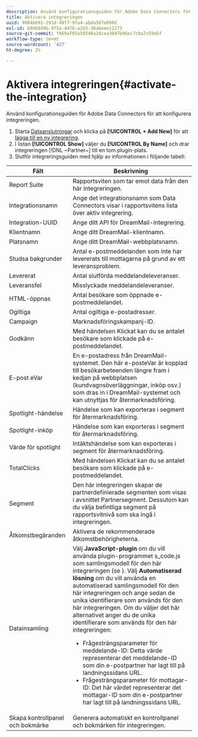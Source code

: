 ```yaml
---
description: Använd konfigurationsguiden för Adobe Data Connectors för att konfigurera integreringen.
title: Aktivera integreringen
uuid: 9084b691-291d-49f7-9fa4-abda507e060d
exl-id: b0d6849b-975a-4476-a2d3-36abeee12273
source-git-commit: f669af03a502d8a24cea3047b96ec7cba7c59e6f
workflow-type: tm+mt
source-wordcount: '427'
ht-degree: 2%

---
```


# Aktivera integreringen{#activate-the-integration}

Använd konfigurationsguiden för Adobe Data Connectors för att konfigurera integreringen.

1. Starta [Dataanslutningar](https://experienceleague.adobe.com/docs/analytics/import/dataconnectors/getting-started-data-connectors.html) och klicka på **[!UICONTROL + Add New]** för att [lägga till en ny integrering](https://experienceleague.adobe.com/docs/analytics/import/dataconnectors/getting-started-data-connectors.html).
1. I listan **[!UICONTROL Show]** väljer du **[!UICONTROL By Name]** och drar integreringen [!DNL ~Partner~] till en tom plugin-plats.
1. Slutför integreringsguiden med hjälp av informationen i följande tabell:

| Fält | Beskrivning |
|--- |--- |
| Report Suite | Rapportsviten som tar emot data från den här integreringen. |
| Integrationsnamn | Ange det integrationsnamn som Data Connectors visar i rapportsvitens lista över aktiv integrering. |
| Integration-UUID | Ange ditt API för DreamMail-integrering. |
| Klientnamn | Ange ditt DreamMail-klientnamn. |
| Platsnamn | Ange ditt DreamMail-webbplatsnamn. |
| Studsa bakgrunder | Antal e-postmeddelanden som inte har levererats till mottagarna på grund av ett leveransproblem. |
| Levererat | Antal slutförda meddelandeleveranser. |
| Leveransfel | Misslyckade meddelandeleveranser. |
| HTML-öppnas | Antal besökare som öppnade e-postmeddelandet. |
| Ogiltiga | Antal ogiltiga e-postadresser. |
| Campaign | Marknadsföringskampanj-ID. |
| Godkänn | Med händelsen Klickat kan du se antalet besökare som klickade på e-postmeddelandet. |
| E-post eVar | En e-postadress från DreamMail-systemet. Den här e-posteVar är kopplad till besökarbeteenden längre fram i kedjan på webbplatsen (kundvagnsöverläggningar, inköp osv.) som dras in i DreamMail-systemet och kan utnyttjas för återmarknadsföring. |
| Spotlight-händelse | Händelse som kan exporteras i segment för återmarknadsföring. |
| Spotlight-inköp | Händelse som kan exporteras i segment för återmarknadsföring. |
| Värde för spotlight | Intäktshändelse som kan exporteras i segment för återmarknadsföring. |
| TotalClicks | Med händelsen Klickat kan du se antalet besökare som klickade på e-postmeddelandet. |
| Segment | Den här integreringen skapar de partnerdefinierade segmenten som visas i avsnittet Partnersegment. Dessutom kan du välja befintliga segment på rapportsvitnivå som ska ingå i integreringen. |
| Åtkomstbegäranden | Aktivera de rekommenderade åtkomstbehörigheterna. |
| Datainsamling | Välj **JavaScript-plugin** om du vill använda plugin-programmet s_code.js som samlingsmodell för den här integreringen (se ). Välj **Automatiserad lösning** om du vill använda en automatiserad samlingsmodell för den här integreringen och ange sedan de unika identifierare som används för den här integreringen. Om du väljer det här alternativet anger du de unika identifierare som används för den här integreringen:<ul><li>Frågesträngsparameter för meddelande-ID: Detta värde representerar det meddelande-ID som din e-postpartner har lagt till på landningssidans URL.</li><li>Frågesträngsparameter för mottagar-ID: Det här värdet representerar det mottagar-ID som din e-postpartner har lagt till på landningssidans URL.</li></ul> |
| Skapa kontrollpanel och bokmärke | Generera automatiskt en kontrollpanel och bokmärken för integreringen. |
